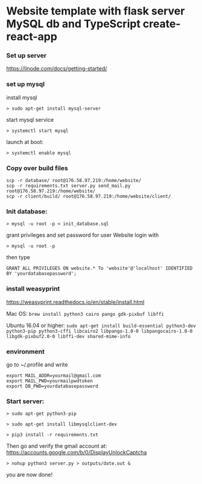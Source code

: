 # Website template with flask server MySQL db and TypeScript create-react-app

### Set up server
https://linode.com/docs/getting-started/

### set up mysql
install mysql

`> sudo apt-get install mysql-server`

start mysql service

`> systemctl start mysql`

launch at boot:

`> systemctl enable mysql`


### Copy over build files

```
scp -r database/ root@176.58.97.219:/home/website/
scp -r requirements.txt server.py send_mail.py root@176.58.97.219:/home/website/
scp -r client/build/ root@176.58.97.219:/home/website/client/
```

### Init database:

`> mysql -u root -p < init_database.sql `

grant privileges and set password for user Website
login with
```
> mysql -u root -p
```
then type
```
GRANT ALL PRIVILEGES ON website.* To 'website'@'localhost' IDENTIFIED BY 'yourdatabasepassword';
```

### install weasyprint
https://weasyprint.readthedocs.io/en/stable/install.html

Mac OS:
`brew install python3 cairo pango gdk-pixbuf libffi`


Ubuntu 16.04 or higher:
`sudo apt-get install build-essential python3-dev python3-pip python3-cffi libcairo2 libpango-1.0-0 libpangocairo-1.0-0 libgdk-pixbuf2.0-0 libffi-dev shared-mime-info
`


### environment
go to ~/.profile and write
```
export MAIL_ADDR=yourmail@gmail.com
export MAIL_PWD=yourmailpwdtoken
export DB_PWD=yourdatabasepassword
```

### Start server:

`> sudo apt-get python3-pip`

`> sudo apt-get install libmysqlclient-dev`

`> pip3 install -r requirements.txt`

Then go and verify the gmail account at:
https://accounts.google.com/b/0/DisplayUnlockCaptcha

`> nohup python3 server.py > outputs/date.out &`

you are now done!
